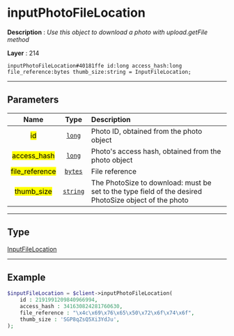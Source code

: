 # inputPhotoFileLocation

**Description** : *Use this object to download a photo with upload\.getFile method*

**Layer** : 214

```tl
inputPhotoFileLocation#40181ffe id:long access_hash:long file_reference:bytes thumb_size:string = InputFileLocation;
```

---

## Parameters

| Name | Type | Description |
| :---: | :---: | :--- |
| <mark>id</mark> | [`long`](type/long) | Photo ID, obtained from the photo object |
| <mark>access_hash</mark> | [`long`](type/long) | Photo's access hash, obtained from the photo object |
| <mark>file_reference</mark> | [`bytes`](type/bytes) | File reference |
| <mark>thumb_size</mark> | [`string`](type/string) | The PhotoSize to download: must be set to the type field of the desired PhotoSize object of the photo |

---

## Type

[InputFileLocation](type/InputFileLocation)

---

## Example

```php
$inputFileLocation = $client->inputPhotoFileLocation(
	id : 2191991209840966994,
	access_hash : 341630824281760630,
	file_reference : "\x4c\x69\x76\x65\x50\x72\x6f\x74\x6f",
	thumb_size : 'SGP8qZsQ5Xi3YdJu',
);
```